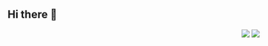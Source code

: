 

<!--
<p align="center">
   <img src="https://img.shields.io/badge/language-python-yellow?style"/>
   <img src="https://img.shields.io/badge/language-cpp-blue?style"/>
   <img src="https://img.shields.io/github/license/welnailetter-bot/welnailetter-bot.github.io"/>
   <img src="https://img.shields.io/github/stars/welnailetter-bot/welnailetter-bot.github.io"/>
   <img src="https://img.shields.io/github/forks/welnailetter-bot/welnailetter-bot.github.io"/>
</p>
-->


## Hi there 👋

<div align="right">

<img src="https://github-readme-stats.vercel.app/api/top-langs/?username=welnailetter-bot&layout=compact">

<img src="https://github-readme-stats.vercel.app/api?username=welnailetter-bot&show_icons=true&theme=transparent">

</div>
